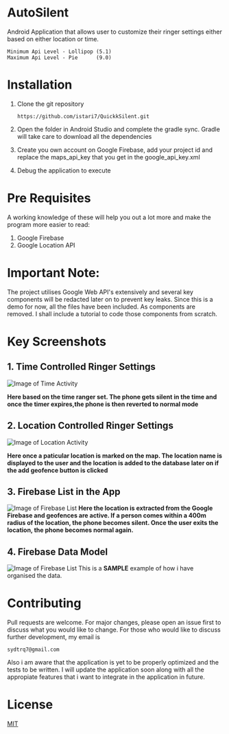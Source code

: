 # AutoSilent
Android Application that allows user to customize their ringer settings either based on either location or time.

```
Minimum Api Level - Lollipop (5.1)
Maximum Api Level - Pie      (9.0)
```
# Installation
1. Clone the git repository
    ```
    https://github.com/istari7/QuickkSilent.git
    ```
2. Open the folder in Android Studio and complete the gradle sync. Gradle will take care to download all the dependencies

3. Create you own account on Google Firebase, add your project id and replace the maps_api_key that you get in the google_api_key.xml

4. Debug the application to execute 
# Pre Requisites
A working knowledge of these will help you out a lot more and make the program more easier to read:

1. Google Firebase
2. Google Location API


# Important Note:
The project utilises Google Web API's extensively and several key components will be redacted later on to prevent key leaks. Since this is a demo for now, all the files have been included. As components are removed. I shall include a tutorial to code those components from scratch.

# Key Screenshots
##  1. Time Controlled Ringer Settings

 ![Image of Time Activity](https://github.com/istari7/QuickkSilent/blob/FInal-iter-1/time.png)

**Here based on the time ranger set. The phone gets silent in the time and once the timer expires,the phone is then reverted to normal mode**



## 2. Location Controlled Ringer Settings

![Image of Location Activity](https://github.com/istari7/QuickkSilent/blob/FInal-iter-1/location.png)


**Here once a paticular location is marked on the map. The location name is displayed to the user and the location is added to the database later on if  the add geofence button is clicked**


## 3. Firebase List in the App

![Image of Firebase List](https://github.com/istari7/QuickkSilent/blob/FInal-iter-1/firebase_list.png)
**Here the location is extracted from the Google Firebase and geofences are active. If a person comes within a 400m radius of the location, the phone becomes silent. Once the user exits the location, the phone becomes normal again.**

## 4. Firebase Data Model

![Image of Firebase List](https://github.com/istari7/QuickkSilent/blob/FInal-iter-1/data_firebase.png)
This is a **SAMPLE** example of how i have organised the data.

# Contributing
Pull requests are welcome. For major changes, please open an issue first to discuss what you would like to change.
For those who would like to discuss further development, my email is
```
sydtrq7@gmail.com
```

Also i am aware that the application is yet to be properly optimized and the tests to be written. I will update the application soon along with all the appropiate features that i want to integrate in the application in future.

# License
[MIT](https://choosealicense.com/licenses/mit/)
